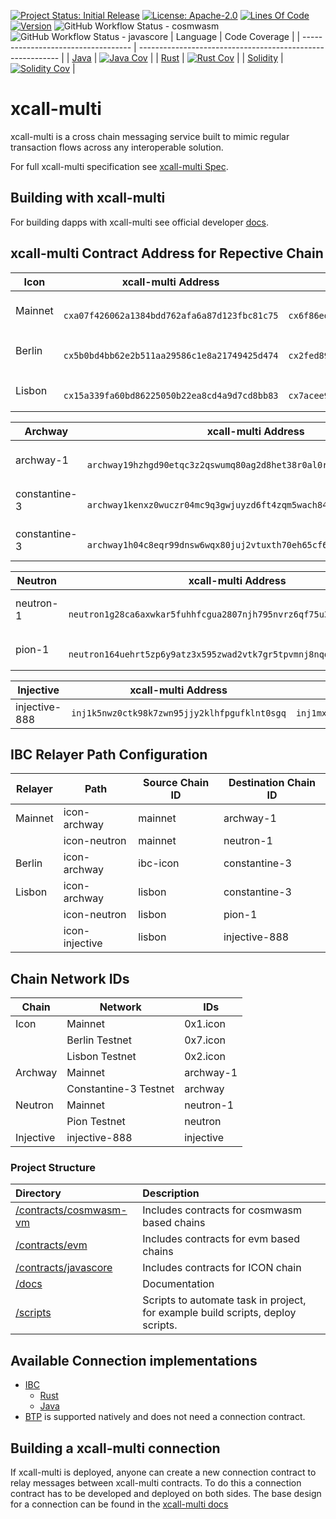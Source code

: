 [![Project Status: Initial Release](https://img.shields.io/badge/repo%20status-active-green.svg?style=flat-square)](https://www.repostatus.org/#active)
[![License: Apache-2.0](https://img.shields.io/github/license/icon-project/xcall-multi.svg?style=flat-square)](https://github.com/icon-project/xcall-multi/blob/main/LICENSE)
[![Lines Of Code](https://img.shields.io/tokei/lines/github/icon-project/xcall-multi?style=flat-square)](https://github.com/icon-project/xcall-multi)
[![Version](https://img.shields.io/github/tag/icon-project/xcall-multi.svg?style=flat-square)](https://github.com/icon-project/xcall-multi)
![GitHub Workflow Status - cosmwasm](https://github.com/icon-project/xcall-multi/actions/workflows/build-and-publish-cosmwasm.yml/badge.svg)
![GitHub Workflow Status - javascore](https://github.com/icon-project/xcall-multi/actions/workflows/build-and-publish-javascore.yml/badge.svg)
| Language                            | Code Coverage                                              |
| ----------------------------------- | ---------------------------------------------------------- |
| [Java](./contracts/javascore)       | [![Java Cov][java-cov-badge]][java-cov-link]               |
| [Rust](./contracts/cosmwasm-vm)     | [![Rust Cov][rust-cov-badge]][rust-cov-link]               |
| [Solidity](./contracts/evm)         | [![Solidity Cov][solidity-cov-badge]][solidity-cov-link]   |

[java-cov-link]: https://app.codecov.io/gh/icon-project/xcall-multi/tree/main/contracts/javascore
[rust-cov-link]: https://app.codecov.io/gh/icon-project/xcall-multi/tree/main/contracts/cosmwasm-vm
[solidity-cov-link]: https://app.codecov.io/gh/icon-project/xcall-multi/tree/main/contracts/evm
[java-cov-badge]: https://codecov.io/gh/icon-project/xcall-multi/branch/main/graph/badge.svg?token=KWDB59JITE&flag=java
[rust-cov-badge]: https://codecov.io/gh/icon-project/xcall-multi/branch/main/graph/badge.svg?token=KWDB59JITE&flag=rust
[solidity-cov-badge]: https://codecov.io/gh/icon-project/xcall-multi/branch/main/graph/badge.svg?token=KWDB59JITE&flag=solidity

# xcall-multi
xcall-multi is a cross chain messaging service built to mimic regular transaction flows across any interoperable solution.

For full xcall-multi specification see [xcall-multi Spec](./docs/adr/xcall.md).

## Building with xcall-multi
For building dapps with xcall-multi see official developer [docs](https://www.xcall.dev/).

## xcall-multi Contract Address for Repective Chain
| Icon     | xcall-multi Address                                                  | xcall-connection Address
| -------- | -------------------------------------------------------------------- | -------------------------------------------------------------------- |
| Mainnet  | <pre><code> cxa07f426062a1384bdd762afa6a87d123fbc81c75 </pre></code> | <pre><code> cx6f86ed848f9f0d03ba1220811d95d864c72da88c </pre></code> |
| Berlin   | <pre><code> cx5b0bd4bb62e2b511aa29586c1e8a21749425d474 </pre></code> | <pre><code> cx2fed89936d8ebb184148fd950ed61077c2f375aa </pre></code> |
| Lisbon   | <pre><code> cx15a339fa60bd86225050b22ea8cd4a9d7cd8bb83 </pre></code> | <pre><code> cx7acee950ca6ca031c6e491ba9e0117d97ff48f55 </pre></code> |

| Archway        | xcall-multi Address                                                                                      | xcall-connection Address                                                                                      |
| -------------- | -------------------------------------------------------------------------------------------- | -------------------------------------------------------------------------------------------- |
| archway-1      | <pre><code> archway19hzhgd90etqc3z2qswumq80ag2d8het38r0al0r4ulrly72t20psdrpna6 </pre></code> | <pre><code> archway1f68v03g2646z7wk9h9sy5uxhztajcrdgwvdrsftyp4448h067v0shn6l5w </pre></code> |
| constantine-3  | <pre><code> archway1kenxz0wuczr04mc9q3gwjuyzd6ft4zqm5wach846gghfjupvlncshvchs2 </pre></code> | <pre><code> archway1avp2q350kefzhvy6x22yyryfylqehhtmhmsg7u633rlccewsdkzsja3g5l </pre></code> |
| constantine-3  | <pre><code> archway1h04c8eqr99dnsw6wqx80juj2vtuxth70eh65cf6pnj4zan6ms4jqshc5wk </pre></code> | <pre><code> archway1jac5l0mh0zygety4yh8r8qux8r3u3dxnkfjq6ur9djvrwhz8ddwqygsf9l </pre></code> |


| Neutron        | xcall-multi Address                                                                                      | xcall-connection Address                                                                                      |
| -------------- | -------------------------------------------------------------------------------------------- | -------------------------------------------------------------------------------------------- |
| neutron-1      | <pre><code> neutron1g28ca6axwkar5fuhhfcgua2807njh795nvrz6qf75u3xpv805y7sugakf9 </pre></code> | <pre><code> neutron1gfmvnlrpd6mu7p254udqvky6r2nu3dq0p82yc7jg8ytq6ku2lzhstk8c3t </pre></code> |
| pion-1         | <pre><code> neutron164uehrt5zp6y9atz3x595zwad2vtk7gr5tpvmnj8nqqlc9a0g4xs4sqg0m </pre></code> | <pre><code> neutron155tl944k8e5rrlgcp5m2eekv027m6f4fz6re2ayyf0hz8d64fwuswpdgjj </pre></code> |

| Injective       | xcall-multi Address                          | xcall-connection Address                      |
| --------------- | -------------------------------------------- | --------------------------------------------- |
| injective-888   | `inj1k5nwz0ctk98k7zwn95jjy2klhfpgufklnt0sgq` | `inj1mxqp64mphz2t79hz7dr4xl9593v7mrpy3srehm`  |



## IBC Relayer Path Configuration
| Relayer  | Path           | Source Chain ID  | Destination Chain ID | 
| -------- | -------------- | ---------------- | -------------------- |
| Mainnet  | icon-archway   | mainnet          | archway-1            |
|          | icon-neutron   | mainnet          | neutron-1            |
| Berlin   | icon-archway   | ibc-icon         | constantine-3        |
| Lisbon   | icon-archway   | lisbon           | constantine-3        |
|          | icon-neutron   | lisbon           | pion-1               |
|          | icon-injective | lisbon           | injective-888        |


## Chain Network IDs
| Chain    | Network               | IDs       |
| -------  | --------------------- | --------- |
| Icon     | Mainnet               | 0x1.icon  |
|          | Berlin Testnet        | 0x7.icon  |
|          | Lisbon Testnet        | 0x2.icon  |
| Archway  | Mainnet               | archway-1 |
|          | Constantine-3 Testnet | archway   |
| Neutron  | Mainnet               | neutron-1 |
|          | Pion Testnet          | neutron   |
|Injective | injective-888         | injective |


### Project Structure
| Directory | Description |
|:----------|:------------|
| [/contracts/cosmwasm-vm](./contracts/cosmwasm-vm) | Includes contracts for cosmwasm based chains |
| [/contracts/evm](./contracts/evm) | Includes contracts for evm based chains |
| [/contracts/javascore](./contracts/javascore) | Includes contracts for ICON chain |
| [/docs](./docs) | Documentation |
| [/scripts](./scripts) | Scripts to automate task in project, for example build scripts, deploy scripts. |


## Available Connection implementations
* [IBC](https://github.com/icon-project/IBC-Integration/blob/main/docs/adr/xcall-multi_IBC_Connection.md)
   * [Rust](https://github.com/icon-project/IBC-Integration/tree/main/contracts/cosmwasm-vm/cw-xcall-ibc-connection)
   * [Java](https://github.com/icon-project/IBC-Integration/tree/main/contracts/javascore/xcall-connection)
* [BTP](https://github.com/icon-project/btp2) is supported natively and does not need a connection contract.

## Building a xcall-multi connection
If xcall-multi is deployed, anyone can create a new connection contract to relay messages between xcall-multi contracts.
To do this a connection contract has to be developed and deployed on both sides.
The base design for a connection can be found in the [xcall-multi docs](./docs/adr/xcall.md#Connections)